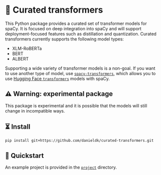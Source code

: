 # 🤖 Curated transformers

This Python package provides a curated set of transformer models for spaCy. It
is focused on deep integration into spaCy and will support deployment-focused
features such as distillation and quantization. Curated transformers currently
supports the following model types:

- XLM-RoBERTa
- BERT
- ALBERT

Supporting a wide variety of transformer models is a non-goal. If you want
to use another type of model, use
[`spacy-transformers`](https://github.com/explosion/spacy-transformers), which
allows you to use [Hugging Face
`transformers`](https://github.com/huggingface/transformers) models with spaCy.

## ⚠️ Warning: experimental package

This package is experimental and it is possible that the models will still
change in incompatible ways.

## ⏳ Install

```bash
pip install git+https://github.com/danieldk/curated-transformers.git
```

## 🚀 Quickstart

An example project is provided in the [`project`](project) directory.
